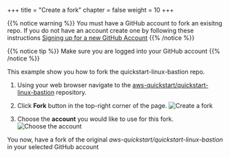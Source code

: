 +++
title = "Create a fork"
chapter = false
weight = 10
+++


{{% notice warning %}}
You must have a GitHub account to fork an exisitng repo. If you do not have an account create one by following these instructions [Signing up for a new GitHub Account](https://help.github.com/articles/signing-up-for-a-new-github-account/)
{{% /notice %}}

{{% notice tip %}}
Make sure you are logged into your GitHub account
{{% /notice %}}


This example show you how to fork the quickstart-linux-bastion repo. 

1. Using your web browser navigate to the [aws-quickstart/quickstart-linux-bastion](https://github.com/aws-quickstart/quickstart-linux-bastionr) repository.

2. Click **Fork** button in the top-right corner of the page.
![Create a fork](/images/forking-1-create-a-fork.png)

3. Choose the **account** you would like to use for this fork.
![Choose the account](/images/forking-2-choose-the-acount.png?height=60%&width=60%)

You now, have a fork of the original *aws-quickstart/quickstart-linux-bastion* in your selected GitHub account

